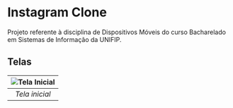 # Instagram Clone
Projeto referente à disciplina de Dispositivos Móveis do curso Bacharelado em Sistemas de Informação da UNIFIP.

## Telas
![Tela Inicial](https://github.com/NellsonSantos/instagram-clone/blob/master/screenshot/Feed.jpg?raw=true) | 
:--: | 
*Tela inicial* |